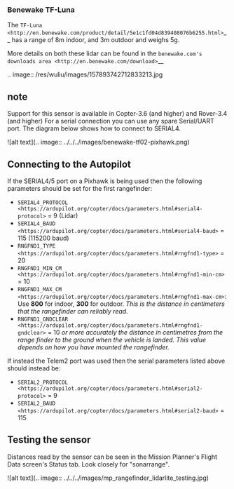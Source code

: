 ### Benewake TF-Luna

The `TF-Luna <http://en.benewake.com/product/detail/5e1c1fd04d839408076b6255.html>`__ has a range of 8m indoor, and 3m outdoor and weighs 5g.

More details on both these lidar can be found in the `benewake.com's downloads area <http://en.benewake.com/download>`__

.. image:: /res/wuliu/images/157893742712833213.jpg

## note
   Support for this sensor is available in Copter-3.6 (and higher) and Rover-3.4 (and higher)
   For a serial connection you can use any spare Serial/UART port.  The diagram below shows how to connect to SERIAL4.

![alt text](.. image:: ../../../images/benewake-tf02-pixhawk.png)


## Connecting to the Autopilot
If the SERIAL4/5 port on a Pixhawk is being used then the following parameters should be set for the first rangefinder:

- `SERIAL4_PROTOCOL <https://ardupilot.org/copter/docs/parameters.html#serial4-protocol>` = 9 (Lidar)
- `SERIAL4_BAUD <https://ardupilot.org/copter/docs/parameters.html#serial4-baud>` = 115 (115200 baud)
- `RNGFND1_TYPE <https://ardupilot.org/copter/docs/parameters.html#rngfnd1-type>` = 20
- `RNGFND1_MIN_CM <https://ardupilot.org/copter/docs/parameters.html#rngfnd1-min-cm>` = 10
- `RNGFND1_MAX_CM <https://ardupilot.org/copter/docs/parameters.html#rngfnd1-max-cm>`: Use **800** for indoor, **300** for outdoor. *This is the distance in centimeters that the rangefinder can reliably read.*
- `RNGFND1_GNDCLEAR <https://ardupilot.org/copter/docs/parameters.html#rngfnd1-gndclear>` = 10 *or more accurately the distance in centimetres from the range finder to the ground when the vehicle is landed.  This value depends on how you have mounted the rangefinder.*

If instead the Telem2 port was used then the serial parameters listed above should instead be:

- `SERIAL2_PROTOCOL <https://ardupilot.org/copter/docs/parameters.html#serial2-protocol>` = 9
- `SERIAL2_BAUD <https://ardupilot.org/copter/docs/parameters.html#serial2-baud>` = 115


## Testing the sensor
Distances read by the sensor can be seen in the Mission Planner's Flight
Data screen's Status tab. Look closely for "sonarrange".

![alt text](.. image:: ../../../images/mp_rangefinder_lidarlite_testing.jpg)
